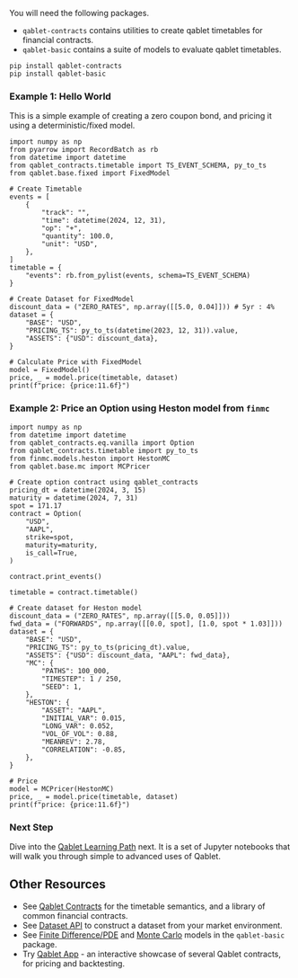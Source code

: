 You will need the following packages.

- `qablet-contracts` contains utilities to create qablet timetables for financial contracts.
- `qablet-basic` contains a suite of models to evaluate qablet timetables.

```
pip install qablet-contracts
pip install qablet-basic
```

### Example 1: Hello World

This is a simple example of creating a zero coupon bond, and pricing it using a deterministic/fixed model.

```
import numpy as np
from pyarrow import RecordBatch as rb
from datetime import datetime
from qablet_contracts.timetable import TS_EVENT_SCHEMA, py_to_ts
from qablet.base.fixed import FixedModel

# Create Timetable
events = [
    {
        "track": "",
        "time": datetime(2024, 12, 31),
        "op": "+",
        "quantity": 100.0,
        "unit": "USD",
    },
]
timetable = {
    "events": rb.from_pylist(events, schema=TS_EVENT_SCHEMA)
}

# Create Dataset for FixedModel
discount_data = ("ZERO_RATES", np.array([[5.0, 0.04]])) # 5yr : 4%
dataset = {
    "BASE": "USD",
    "PRICING_TS": py_to_ts(datetime(2023, 12, 31)).value,
    "ASSETS": {"USD": discount_data},
}

# Calculate Price with FixedModel
model = FixedModel()
price, _ = model.price(timetable, dataset)
print(f"price: {price:11.6f}")
```

### Example 2: Price an Option using Heston model from `finmc`

```
import numpy as np
from datetime import datetime
from qablet_contracts.eq.vanilla import Option
from qablet_contracts.timetable import py_to_ts
from finmc.models.heston import HestonMC
from qablet.base.mc import MCPricer

# Create option contract using qablet_contracts
pricing_dt = datetime(2024, 3, 15)
maturity = datetime(2024, 7, 31)
spot = 171.17
contract = Option(
    "USD",
    "AAPL",
    strike=spot,
    maturity=maturity,
    is_call=True,
)

contract.print_events()

timetable = contract.timetable()

# Create dataset for Heston model
discount_data = ("ZERO_RATES", np.array([[5.0, 0.05]]))
fwd_data = ("FORWARDS", np.array([[0.0, spot], [1.0, spot * 1.03]]))
dataset = {
    "BASE": "USD",
    "PRICING_TS": py_to_ts(pricing_dt).value,
    "ASSETS": {"USD": discount_data, "AAPL": fwd_data},
    "MC": {
        "PATHS": 100_000,
        "TIMESTEP": 1 / 250,
        "SEED": 1,
    },
    "HESTON": {
        "ASSET": "AAPL",
        "INITIAL_VAR": 0.015,
        "LONG_VAR": 0.052,
        "VOL_OF_VOL": 0.88,
        "MEANREV": 2.78,
        "CORRELATION": -0.85,
    },
}

# Price
model = MCPricer(HestonMC)
price, _ = model.price(timetable, dataset)
print(f"price: {price:11.6f}")
```
### Next Step

Dive into the
[Qablet Learning Path](https://github.com/qablet-academy/intro/blob/main/notebooks/1_1_fixed_bond.ipynb) next.
It is a set of Jupyter notebooks that will walk you through simple to advanced uses of Qablet.

## Other Resources
- See [Qablet Contracts](https://qablet.github.io/qablet-contracts/) for the timetable semantics, and a library of common financial contracts.
- See [Dataset API](dataset.md) to construct a dataset from your market environment.
- See [Finite Difference/PDE](models/fd.md) and [Monte Carlo](models/mc.md) models in the `qablet-basic` package.
- Try [Qablet App](https://apps-dash.onrender.com/) - an interactive showcase of several Qablet contracts, for pricing and backtesting.
